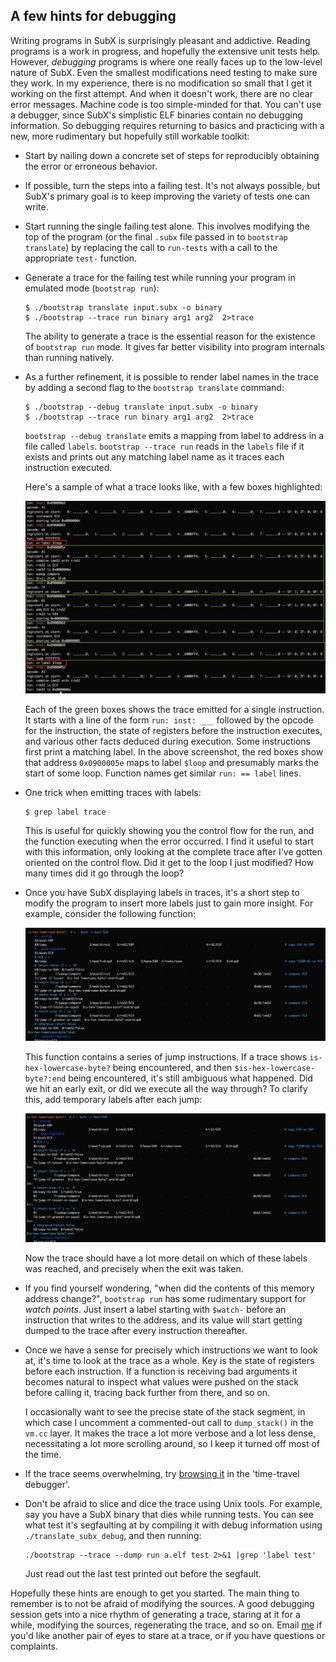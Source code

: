 ## A few hints for debugging

Writing programs in SubX is surprisingly pleasant and addictive. Reading
programs is a work in progress, and hopefully the extensive unit tests help.
However, _debugging_ programs is where one really faces up to the low-level
nature of SubX. Even the smallest modifications need testing to make sure they
work. In my experience, there is no modification so small that I get it working
on the first attempt. And when it doesn't work, there are no clear error
messages. Machine code is too simple-minded for that. You can't use a debugger,
since SubX's simplistic ELF binaries contain no debugging information. So
debugging requires returning to basics and practicing with a new, more
rudimentary but hopefully still workable toolkit:

- Start by nailing down a concrete set of steps for reproducibly obtaining the
  error or erroneous behavior.

- If possible, turn the steps into a failing test. It's not always possible,
  but SubX's primary goal is to keep improving the variety of tests one can
  write.

- Start running the single failing test alone. This involves modifying the top
  of the program (or the final `.subx` file passed in to `bootstrap translate`) by
  replacing the call to `run-tests` with a call to the appropriate `test-`
  function.

- Generate a trace for the failing test while running your program in emulated
  mode (`bootstrap run`):
  ```
  $ ./bootstrap translate input.subx -o binary
  $ ./bootstrap --trace run binary arg1 arg2  2>trace
  ```
  The ability to generate a trace is the essential reason for the existence of
  `bootstrap run` mode. It gives far better visibility into program internals than
  running natively.

- As a further refinement, it is possible to render label names in the trace
  by adding a second flag to the `bootstrap translate` command:
  ```
  $ ./bootstrap --debug translate input.subx -o binary
  $ ./bootstrap --trace run binary arg1 arg2  2>trace
  ```
  `bootstrap --debug translate` emits a mapping from label to address in a file
  called `labels`. `bootstrap --trace run` reads in the `labels` file if
  it exists and prints out any matching label name as it traces each instruction
  executed.

  Here's a sample of what a trace looks like, with a few boxes highlighted:

  <img alt='trace example' src='html/trace.png'>

  Each of the green boxes shows the trace emitted for a single instruction.
  It starts with a line of the form `run: inst: ___` followed by the opcode
  for the instruction, the state of registers before the instruction executes,
  and various other facts deduced during execution. Some instructions first
  print a matching label. In the above screenshot, the red boxes show that
  address `0x0900005e` maps to label `$loop` and presumably marks the start of
  some loop. Function names get similar `run: == label` lines.

- One trick when emitting traces with labels:
  ```
  $ grep label trace
  ```
  This is useful for quickly showing you the control flow for the run, and the
  function executing when the error occurred. I find it useful to start with
  this information, only looking at the complete trace after I've gotten
  oriented on the control flow. Did it get to the loop I just modified? How
  many times did it go through the loop?

- Once you have SubX displaying labels in traces, it's a short step to modify
  the program to insert more labels just to gain more insight. For example,
  consider the following function:

  <img alt='control example -- before' src='html/control0.png'>

  This function contains a series of jump instructions. If a trace shows
  `is-hex-lowercase-byte?` being encountered, and then `$is-hex-lowercase-byte?:end`
  being encountered, it's still ambiguous what happened. Did we hit an early
  exit, or did we execute all the way through? To clarify this, add temporary
  labels after each jump:

  <img alt='control example -- after' src='html/control1.png'>

  Now the trace should have a lot more detail on which of these labels was
  reached, and precisely when the exit was taken.

- If you find yourself wondering, "when did the contents of this memory
  address change?", `bootstrap run` has some rudimentary support for _watch
  points_. Just insert a label starting with `$watch-` before an instruction
  that writes to the address, and its value will start getting dumped to the
  trace after every instruction thereafter.

- Once we have a sense for precisely which instructions we want to look at,
  it's time to look at the trace as a whole. Key is the state of registers
  before each instruction. If a function is receiving bad arguments it becomes
  natural to inspect what values were pushed on the stack before calling it,
  tracing back further from there, and so on.

  I occasionally want to see the precise state of the stack segment, in which
  case I uncomment a commented-out call to `dump_stack()` in the `vm.cc`
  layer. It makes the trace a lot more verbose and a lot less dense, necessitating
  a lot more scrolling around, so I keep it turned off most of the time.

- If the trace seems overwhelming, try [browsing it](https://github.com/akkartik/mu/blob/master/tools/browse_trace.readme.md)
  in the 'time-travel debugger'.

- Don't be afraid to slice and dice the trace using Unix tools. For example,
  say you have a SubX binary that dies while running tests. You can see what
  test it's segfaulting at by compiling it with debug information using
  `./translate_subx_debug`, and then running:

  ```
  ./bootstrap --trace --dump run a.elf test 2>&1 |grep 'label test'
  ```

  Just read out the last test printed out before the segfault.

Hopefully these hints are enough to get you started. The main thing to
remember is to not be afraid of modifying the sources. A good debugging
session gets into a nice rhythm of generating a trace, staring at it for a
while, modifying the sources, regenerating the trace, and so on. Email
[me](mailto:mu@akkartik.com) if you'd like another pair of eyes to stare at a
trace, or if you have questions or complaints.
